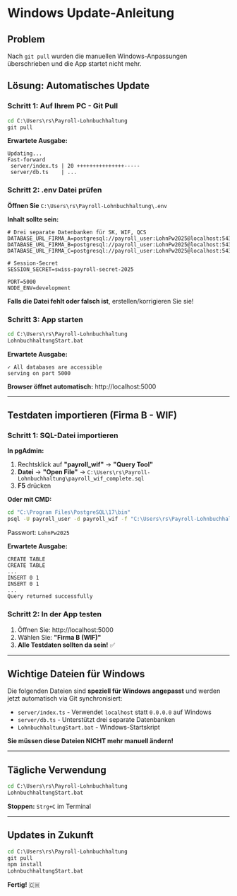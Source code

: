 # Windows Update-Anleitung

## Problem
Nach `git pull` wurden die manuellen Windows-Anpassungen überschrieben und die App startet nicht mehr.

## Lösung: Automatisches Update

### Schritt 1: Auf Ihrem PC - Git Pull
```cmd
cd C:\Users\rs\Payroll-Lohnbuchhaltung
git pull
```

**Erwartete Ausgabe:**
```
Updating...
Fast-forward
 server/index.ts | 20 +++++++++++++++-----
 server/db.ts    | ...
```

### Schritt 2: .env Datei prüfen

**Öffnen Sie** `C:\Users\rs\Payroll-Lohnbuchhaltung\.env`

**Inhalt sollte sein:**
```env
# Drei separate Datenbanken für SK, WIF, QCS
DATABASE_URL_FIRMA_A=postgresql://payroll_user:LohnPw2025@localhost:5432/payroll_sk
DATABASE_URL_FIRMA_B=postgresql://payroll_user:LohnPw2025@localhost:5432/payroll_wif
DATABASE_URL_FIRMA_C=postgresql://payroll_user:LohnPw2025@localhost:5432/payroll_qcs

# Session-Secret
SESSION_SECRET=swiss-payroll-secret-2025

PORT=5000
NODE_ENV=development
```

**Falls die Datei fehlt oder falsch ist**, erstellen/korrigieren Sie sie!

### Schritt 3: App starten

```cmd
cd C:\Users\rs\Payroll-Lohnbuchhaltung
LohnbuchhaltungStart.bat
```

**Erwartete Ausgabe:**
```
✓ All databases are accessible
serving on port 5000
```

**Browser öffnet automatisch:** http://localhost:5000

---

## Testdaten importieren (Firma B - WIF)

### Schritt 1: SQL-Datei importieren

**In pgAdmin:**
1. Rechtsklick auf **"payroll_wif"** → **"Query Tool"**
2. **Datei** → **"Open File"** → `C:\Users\rs\Payroll-Lohnbuchhaltung\payroll_wif_complete.sql`
3. **F5** drücken

**Oder mit CMD:**
```cmd
cd "C:\Program Files\PostgreSQL\17\bin"
psql -U payroll_user -d payroll_wif -f "C:\Users\rs\Payroll-Lohnbuchhaltung\payroll_wif_complete.sql"
```
Passwort: `LohnPw2025`

**Erwartete Ausgabe:**
```
CREATE TABLE
CREATE TABLE
...
INSERT 0 1
INSERT 0 1
...
Query returned successfully
```

### Schritt 2: In der App testen

1. Öffnen Sie: http://localhost:5000
2. Wählen Sie: **"Firma B (WIF)"**
3. **Alle Testdaten sollten da sein!** ✅

---

## Wichtige Dateien für Windows

Die folgenden Dateien sind **speziell für Windows angepasst** und werden jetzt automatisch via Git synchronisiert:

- `server/index.ts` - Verwendet `localhost` statt `0.0.0.0` auf Windows
- `server/db.ts` - Unterstützt drei separate Datenbanken
- `LohnbuchhaltungStart.bat` - Windows-Startskript

**Sie müssen diese Dateien NICHT mehr manuell ändern!**

---

## Tägliche Verwendung

```cmd
cd C:\Users\rs\Payroll-Lohnbuchhaltung
LohnbuchhaltungStart.bat
```

**Stoppen:** `Strg+C` im Terminal

---

## Updates in Zukunft

```cmd
cd C:\Users\rs\Payroll-Lohnbuchhaltung
git pull
npm install
LohnbuchhaltungStart.bat
```

**Fertig!** 🇨🇭

